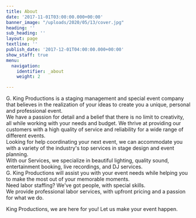 ```yaml
---
title: About
date: '2017-11-01T03:00:00.000+00:00'
banner_image: "/uploads/2020/05/13/cover.jpg"
heading: ''
sub_heading: ''
layout: page
textline: ''
publish_date: '2017-12-01T04:00:00.000+00:00'
show_staff: true
menu:
  navigation:
    identifier: _about
    weight: 2

---
```

G. King Productions is a staging management and special event company that believes in the realization of your ideas to create you a unique, personal and professional event.  
We have a passion for detail and a belief that there is no limit to creativity, all while working with your needs and budget. We thrive at providing our customers with a high quality of service and reliability for a wide range of different events.  
Looking for help coordinating your next event, we can accommodate you with a variety of the industry's top services in stage design and event planning.  
With our Services, we specialize in beautiful lighting, quality sound, entertainment booking, live recordings, and DJ services.  
G. King Productions will assist you with your event needs while helping you to make the most out of your memorable moments.  
Need labor staffing? We've got people, with special skills.  
We provide professional labor services, with upfront pricing and a passion for what we do.

King Productions, we are here for you! Let us make your event happen.
